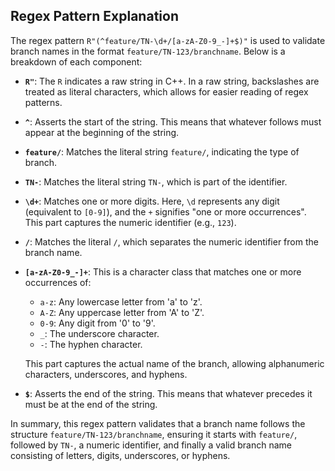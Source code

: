 ## Regex Pattern Explanation

The regex pattern `R"(^feature/TN-\d+/[a-zA-Z0-9_-]+$)"` is used to validate branch names in the format `feature/TN-123/branchname`. Below is a breakdown of each component:

- **`R"`**: The `R` indicates a raw string in C++. In a raw string, backslashes are treated as literal characters, which allows for easier reading of regex patterns.

- **`^`**: Asserts the start of the string. This means that whatever follows must appear at the beginning of the string.

- **`feature/`**: Matches the literal string `feature/`, indicating the type of branch.

- **`TN-`**: Matches the literal string `TN-`, which is part of the identifier.

- **`\d+`**: Matches one or more digits. Here, `\d` represents any digit (equivalent to `[0-9]`), and the `+` signifies "one or more occurrences". This part captures the numeric identifier (e.g., `123`).

- **`/`**: Matches the literal `/`, which separates the numeric identifier from the branch name.

- **`[a-zA-Z0-9_-]+`**: This is a character class that matches one or more occurrences of:
    - `a-z`: Any lowercase letter from 'a' to 'z'.
    - `A-Z`: Any uppercase letter from 'A' to 'Z'.
    - `0-9`: Any digit from '0' to '9'.
    - `_`: The underscore character.
    - `-`: The hyphen character.
    
    This part captures the actual name of the branch, allowing alphanumeric characters, underscores, and hyphens.

- **`$`**: Asserts the end of the string. This means that whatever precedes it must be at the end of the string.

In summary, this regex pattern validates that a branch name follows the structure `feature/TN-123/branchname`, ensuring it starts with `feature/`, followed by `TN-`, a numeric identifier, and finally a valid branch name consisting of letters, digits, underscores, or hyphens.
